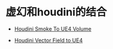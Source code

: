 # 虚幻和houdini的结合

* [Houdini Smoke To UE4 Volume](https://www.bilibili.com/video/BV1WT4y1L7mr)

* [Houdini Vector Field to UE4](https://www.bilibili.com/video/BV1NZ4y1M79h)
